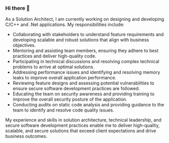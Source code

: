 ### Hi there 👋
   As a Solution Architect, I am currently working on designing and developing C/C++ and .Net applications. My responsibilities include:

- Collaborating with stakeholders to understand feature requirements and developing scalable and robust solutions that align with business objectives.
- Mentoring and assisting team members, ensuring they adhere to best practices and deliver high-quality code.
- Participating in technical discussions and resolving complex technical problems to arrive at optimal solutions.
- Addressing performance issues and identifying and resolving memory leaks to improve overall application performance.
- Reviewing feature designs and assessing potential vulnerabilities to ensure secure software development practices are followed.
- Educating the team on security awareness and providing training to improve the overall security posture of the application.
- Conducting audits on static code analysis and providing guidance to the team to identify and resolve code quality issues.

My experience and skills in solution architecture, technical leadership, and secure software development practices enable me to deliver high-quality, scalable, and secure solutions that exceed client expectations and drive business outcomes.

<!--
**kalidoss86/kalidoss86** is a ✨ _special_ ✨ repository because its `README.md` (this file) appears on your GitHub profile.

Here are some ideas to get you started:

   - I’m currently working on C/C++ and .Net Application as a Senior Developer, My day today job would be
   - Understand Feature requirement and develop
   - Mentor and assist team mates
   - Actively participate in technical discussion and resolve the technical problems and arrive conclusion
   - Solving Performance issues and memory leak issues
   - Reviewing the feature design and assess the potential vulnerability
   - Educate the team on the security awareness
   - Auditing the Static code analysis and provide proper guidance to team
   
- 🌱 I’m currently learning to solve complex Algorthims.
- 💬 Ask me about ...
- 📫 How to reach me: ...
- 😄 Pronouns: ...
- ⚡ Fun fact: ...
-->
